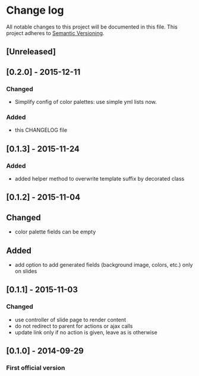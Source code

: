 # Change log
All notable changes to this project will be documented in this file.
This project adheres to [Semantic Versioning](http://semver.org/).

## [Unreleased]

## [0.2.0] - 2015-12-11
### Changed
 - Simplify config of color palettes: use simple yml lists now.
### Added
 - this CHANGELOG file
 
## [0.1.3] - 2015-11-24
### Added
 - added helper method to overwrite template suffix by decorated class

## [0.1.2] - 2015-11-04
## Changed
 - color palette fields can be empty
 
## Added
 -  add option to add generated fields (background image, colors, etc.) only on slides

## [0.1.1] - 2015-11-03
### Changed
 - use controller of slide page to render content
 - do not redirect to parent for actions or ajax calls
 - update link only if no action is given, leave as is otherwise
 
## [0.1.0] - 2014-09-29
### First official version
